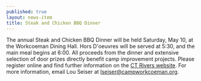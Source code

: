 ```yaml
---
published: true
layout: news-item
title: Steak and Chicken BBQ Dinner
---
```


The annual Steak and Chicken BBQ Dinner will be held Saturday, May 10, at the
Workcoeman Dining Hall. Hors D'oeuvres will be served at 5:30, and the main
meal begins at 6:00. All proceeds from the dinner and extensive selection of
door prizes directly benefit camp improvement projects. Please register online
and find further information on the
[CT Rivers website](http://www.ctrivers.org/Camping/CampWorkcoeman/Events/CitizensofShawtownDinner).
For more information, email Lou Seiser at
[lseiser@campworkcoeman.org](mailto:lseiser@campworkcoeman.org).
